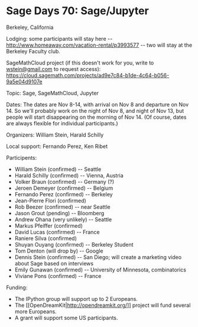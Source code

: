 # Sage Days 70: Sage/Jupyter

Berkeley, California

Lodging: some participants will stay here -- http://www.homeaway.com/vacation-rental/p3993577 -- two will stay at the Berkeley Faculty club.

SageMathCloud project (if this doesn't work for you, write to wstein@gmail.com to request access): https://cloud.sagemath.com/projects/ad9e7c84-b1de-4c64-b056-9a5e04d9107e

Topic: Sage, SageMathCloud, Jupyter

Dates: The dates are Nov 8-14, with arrival on Nov 8 and departure on Nov 14.  So we'll probably work on the night of Nov 8, and night of Nov 13, but people will start disappearing on the morning of Nov 14.  (Of course, dates are always flexible for individual participants.)

Organizers: William Stein, Harald Schilly

Local support: Fernando Perez, Ken Ribet

Participents:

 * William Stein (confirmed) -- Seattle
 * Harald Schilly (confirmed) -- Vienna, Austria
 * Volker Braun (confirmed) -- Germany (?)
 * Jeroen Demeyer (confirmed) -- Belgium
 * Fernando Perez (confirmed) -- Berkeley
 * Jean-Pierre Flori (confirmed)
 * Rob Beezer (confirmed) -- near Seattle
 * Jason Grout (pending) -- Bloomberg
 * Andrew Ohana (very unlikely) -- Seattle
 * Markus Pfeiffer (confirmed)
 * David Lucas (confirmed) -- France
 * Raniere Silva (confirmed)
 * Shuyan Ouyang (confirmed) -- Berkeley Student
 * Tom Denton (will drop by) -- Google
 * Dennis Stein (confirmed) -- San Diego; will create a marketing video about Sage based on interviews
 * Emily Gunawan (confirmed) -- University of Minnesota, combinatorics
 * Viviane Pons (confirmed) -- France

Funding:

 * The IPython group will support up to 2 Europeans. 
 * The [[OpenDreamKit|http://opendreamkit.org/]] project will fund several more Europeans.
 * A grant will support some US participants.
